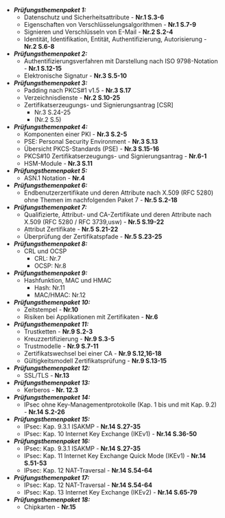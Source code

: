 - _**Prüfungsthemenpaket 1:**_
    - Datenschutz und Sicherheitsattribute - **Nr.1 S.3-6**
    - Eigenschaften von Verschlüsselungsalgorithmen - **Nr.1 S.7-9**
    - Signieren und Verschlüsseln von E-Mail - **Nr.2 S.2-4**
    - Identität, Identifikation, Entität, Authentifizierung, Autorisierung - **Nr.2 S.6-8**
- _**Prüfungsthemenpaket 2:**_
    - Authentifizierungsverfahren mit Darstellung nach ISO 9798-Notation - **Nr.1 S.12-15**
    - Elektronische Signatur - **Nr.3 S.5-10**
- _**Prüfungsthemenpaket 3:**_
    - Padding nach PKCS#1 v1.5 - **Nr.3 S.17**
    - Verzeichnisdienste - **Nr.2 S.10-25**
    - Zertifikatserzeugungs- und Signierungsantrag [CSR]
        - Nr.3 S.24-25
        - (Nr.2 S.5)
- _**Prüfungsthemenpaket 4:**_
    - Komponenten einer PKI - **Nr.3 S.2-5**
    - PSE: Personal Security Environment - **Nr.3 S.13**
    - Übersicht PKCS-Standards (PSE) - **Nr.3 S.15-16**
    - PKCS#10 Zertifikatserzeugungs- und Signierungsantrag - **Nr.6-1**
    - HSM-Module - **Nr.3 S.11**
- _**Prüfungsthemenpaket 5:**_
    - ASN.1 Notation - **Nr.4**
- _**Prüfungsthemenpaket 6:**_
    - Endbenutzerzertifikate und deren Attribute nach X.509 (RFC 5280) ohne Themen im nachfolgenden Paket 7 - **Nr.5 S.2-18**
- _**Prüfungsthemenpaket 7:**_
    - Qualifizierte, Attribut- und CA-Zertifikate und deren Attribute nach X.509 (RFC 5280 / RFC 3739,usw) - **Nr.5 S.19-22**
    - Attribut Zertifikate - **Nr.5 S.21-22**
    - Überprüfung der Zertifikatspfade - **Nr.5 S.23-25**
- _**Prüfungsthemenpaket 8:**_
    - CRL und OCSP
        - CRL: Nr.7
        - OCSP: Nr.8
- _**Prüfungsthemenpaket 9:**_
    - Hashfunktion, MAC und HMAC
        - Hash: Nr.11
        - MAC/HMAC: Nr.12
- _**Prüfungsthemenpaket 10:**_
    - Zeitstempel - **Nr.10**
    - Risiken bei Applikationen mit Zertifikaten - **Nr.6**
- _**Prüfungsthemenpaket 11:**_
    - Trustketten - **Nr.9 S.2-3**
    - Kreuzzertifizierung - **Nr.9 S.3-5**
    - Trustmodelle - **Nr.9 S.7-11**
    - Zertifikatswechsel bei einer CA - **Nr.9 S.12,16-18**
    - Gültigkeitsmodell Zertifikatsprüfung - **Nr.9 S.13-15**
- _**Prüfungsthemenpaket 12:**_
    - SSL/TLS - **Nr.13**
- _**Prüfungsthemenpaket 13:**_
    - Kerberos - **Nr. 12.3**
- _**Prüfungsthemenpaket 14:**_
    - IPsec ohne Key-Managementprotokolle (Kap. 1 bis und mit Kap. 9.2) - **Nr.14 S.2-26**
- _**Prüfungsthemenpaket 15:**_
    - IPsec: Kap. 9.3.1 ISAKMP - **Nr.14 S.27-35**
    - IPsec: Kap. 10 Internet Key Exchange (IKEv1) - **Nr.14 S.36-50**
- _**Prüfungsthemenpaket 16:**_
    - IPsec: Kap. 9.3.1 ISAKMP - **Nr.14 S.27-35**
    - IPsec: Kap. 11 Internet Key Exchange Quick Mode (IKEv1) - **Nr.14 S.51-53**
    - IPsec: Kap. 12 NAT-Traversal - **Nr.14 S.54-64**
- _**Prüfungsthemenpaket 17:**_
    - IPsec: Kap. 12 NAT-Traversal - **Nr.14 S.54-64**
    - IPsec: Kap. 13 Internet Key Exchange (IKEv2) - **Nr.14 S.65-79**
- _**Prüfungsthemenpaket 18:**_
    - Chipkarten - **Nr.15**

